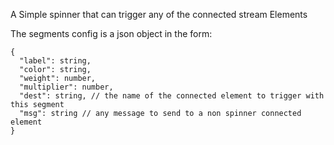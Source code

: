 A Simple spinner that can trigger any of the connected stream Elements

The segments config is a json object in the form:
```
{
  "label": string,
  "color": string,
  "weight": number,
  "multiplier": number,
  "dest": string, // the name of the connected element to trigger with this segment
  "msg": string // any message to send to a non spinner connected element
}
```